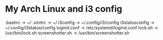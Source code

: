 # My Arch Linux and i3 config

.bashrc			-> ~/
.xinitrc		-> ~/
i3config		-> ~/.config/i3/config
i3statusconfig		-> ~/.config/i3status/config
logind.conf		-> /etc/systemd/logind.conf
lock.sh			-> /usr/bin/lock.sh
screenshotter.sh	-> /usr/bin/screenshotter.sh
